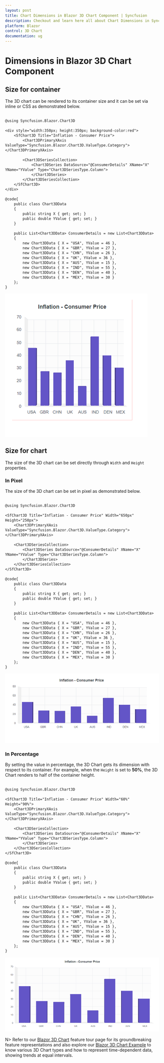 ```yaml
---
layout: post
title: Chart Dimensions in Blazor 3D Chart Component | Syncfusion
description: Checkout and learn here all about Chart Dimensions in Syncfusion Blazor 3D Chart component and much more.
platform: Blazor
control: 3D Chart
documentation: ug
---
```


# Dimensions in Blazor 3D Chart Component

## Size for container

The 3D chart can be rendered to its container size and it can be set via inline or CSS as demonstrated below.

```cshtml

@using Syncfusion.Blazor.Chart3D

<div style="width:350px; height:350px; background-color:red">
    <SfChart3D Title="Inflation - Consumer Price">
        <Chart3DPrimaryXAxis ValueType="Syncfusion.Blazor.Chart3D.ValueType.Category"></Chart3DPrimaryXAxis>

        <Chart3DSeriesCollection>
            <Chart3DSeries DataSource="@ConsumerDetails" XName="X" YName="YValue" Type="Chart3DSeriesType.Column">
            </Chart3DSeries>
        </Chart3DSeriesCollection>
    </SfChart3D>
</div>

@code{
    public class Chart3DData
    {
        public string X { get; set; }
        public double YValue { get; set; }
    }
	
    public List<Chart3DData> ConsumerDetails = new List<Chart3DData>
    {
        new Chart3DData { X = "USA", YValue = 46 },
        new Chart3DData { X = "GBR", YValue = 27 },
        new Chart3DData { X = "CHN", YValue = 26 },
        new Chart3DData { X = "UK", YValue = 36 },
        new Chart3DData { X = "AUS", YValue = 15 },
        new Chart3DData { X = "IND", YValue = 55 },
        new Chart3DData { X = "DEN", YValue = 40 },
        new Chart3DData { X = "MEX", YValue = 30 }
    };
}

```

![Changing Blazor 3D Chart Size as Fit to Container](images/chart-dimensions/blazor-chart-size-for-container.png)

## Size for chart

The size of the 3D chart can be set directly through `Width` and `Height` properties.

### In Pixel

The size of the 3D chart can be set in pixel as demonstrated below.

```cshtml

@using Syncfusion.Blazor.Chart3D

<SfChart3D Title="Inflation - Consumer Price" Width="650px" Height="250px">
    <Chart3DPrimaryXAxis ValueType="Syncfusion.Blazor.Chart3D.ValueType.Category"></Chart3DPrimaryXAxis>

    <Chart3DSeriesCollection>
        <Chart3DSeries DataSource="@ConsumerDetails" XName="X" YName="YValue" Type="Chart3DSeriesType.Column">
        </Chart3DSeries>
    </Chart3DSeriesCollection>
</SfChart3D>

@code{
    public class Chart3DData
    {
        public string X { get; set; }
        public double YValue { get; set; }
    }
	
    public List<Chart3DData> ConsumerDetails = new List<Chart3DData>
	{
        new Chart3DData { X = "USA", YValue = 46 },
        new Chart3DData { X = "GBR", YValue = 27 },
        new Chart3DData { X = "CHN", YValue = 26 },
        new Chart3DData { X = "UK", YValue = 36 },
        new Chart3DData { X = "AUS", YValue = 15 },
        new Chart3DData { X = "IND", YValue = 55 },
        new Chart3DData { X = "DEN", YValue = 40 },
        new Chart3DData { X = "MEX", YValue = 30 }
    };
}

```

![Changing Blazor 3D Chart Size in Pixel](images/chart-dimensions/blazor-chart-size-in-pixel.png)

### In Percentage

By setting the value in percentage, the 3D Chart gets its dimension with respect to its container. For example, when the `Height` is set to **50%**, the 3D Chart renders to half of the container height.

```cshtml

@using Syncfusion.Blazor.Chart3D

<SfChart3D Title="Inflation - Consumer Price" Width="60%" Height="90%">
    <Chart3DPrimaryXAxis ValueType="Syncfusion.Blazor.Chart3D.ValueType.Category"></Chart3DPrimaryXAxis>

    <Chart3DSeriesCollection>
        <Chart3DSeries DataSource="@ConsumerDetails" XName="X" YName="YValue" Type="Chart3DSeriesType.Column">
        </Chart3DSeries>
    </Chart3DSeriesCollection>
</SfChart3D>

@code{
    public class Chart3DData
    {
        public string X { get; set; }
        public double YValue { get; set; }
    }
	
    public List<Chart3DData> ConsumerDetails = new List<Chart3DData>
	{
        new Chart3DData { X = "USA", YValue = 46 },
        new Chart3DData { X = "GBR", YValue = 27 },
        new Chart3DData { X = "CHN", YValue = 26 },
        new Chart3DData { X = "UK", YValue = 36 },
        new Chart3DData { X = "AUS", YValue = 15 },
        new Chart3DData { X = "IND", YValue = 55 },
        new Chart3DData { X = "DEN", YValue = 40 },
        new Chart3DData { X = "MEX", YValue = 30 }
    };
}

```

![Changing Blazor 3D Chart Size in Percentage](images/chart-dimensions/blazor-chart-size-in-percentage.png)

N> Refer to our [Blazor 3D Chart](https://www.syncfusion.com/blazor-components/blazor-3d-charts) feature tour page for its groundbreaking feature representations and also explore our [Blazor 3D Chart Example](https://blazor.syncfusion.com/demos/chart-3d/column?theme=fluent2) to know various 3D Chart types and how to represent time-dependent data, showing trends at equal intervals.
